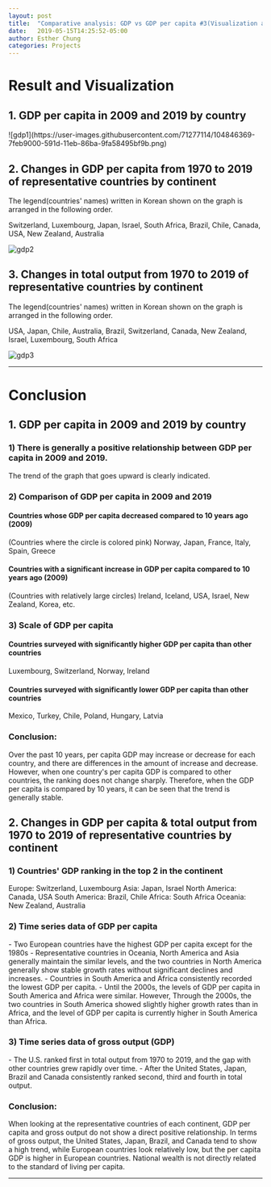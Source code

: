 ```yaml
---
layout: post
title:  "Comparative analysis: GDP vs GDP per capita #3(Visualization and Conclusion)"
date:   2019-05-15T14:25:52-05:00
author: Esther Chung
categories: Projects
---
```

<h1 id="headings">Result and Visualization</h1>

<h2>1. GDP per capita in 2009 and 2019 by country</h2>
![gdp1](https://user-images.githubusercontent.com/71277114/104846369-7feb9000-591d-11eb-86ba-9fa58495bf9b.png)

<h2>2. Changes in GDP per capita from 1970 to 2019 of representative countries by continent</h2>
<p>The legend(countries' names) written in Korean shown on the graph is arranged in the following order.</p>
Switzerland, Luxembourg, Japan, Israel, South Africa,      
Brazil, Chile, Canada, USA, New Zealand, Australia      

![gdp2](https://user-images.githubusercontent.com/71277114/104846488-2cc60d00-591e-11eb-879c-05d7565b34c3.png)

<h2>3. Changes in total output from 1970 to 2019 of representative countries by continent</h2>
<p>The legend(countries' names) written in Korean shown on the graph is arranged in the following order.</p>
USA, Japan, Chile, Australia, Brazil, Switzerland, 
Canada, New Zealand, Israel, Luxembourg, South Africa      

![gdp3](https://user-images.githubusercontent.com/71277114/104846489-2df73a00-591e-11eb-9bbb-3d09a5ea5c4c.png)

----------------------------------------


<h1 id="headings">Conclusion</h1>

<h2>1. GDP per capita in 2009 and 2019 by country</h2>
<h3> 1) There is generally a positive relationship between GDP per capita in 2009 and 2019. </h3>   
The trend of the graph that goes upward is clearly indicated.    
<h3> 2) Comparison of GDP per capita in 2009 and 2019 </h3>   
<h4> Countries whose GDP per capita decreased compared to 10 years ago (2009) </h4>    
(Countries where the circle is colored pink)    
Norway, Japan, France, Italy, Spain, Greece     
<h4> Countries with a significant increase in GDP per capita compared to 10 years ago (2009)</h4>      
(Countries with relatively large circles)    
Ireland, Iceland, USA, Israel, New Zealand, Korea, etc.    
<h3> 3) Scale of GDP per capita </h3>     
<h4> Countries surveyed with significantly higher GDP per capita than other countries</h4>    
Luxembourg, Switzerland, Norway, Ireland    
<h4> Countries surveyed with significantly lower GDP per capita than other countries</h4>     
Mexico, Turkey, Chile, Poland, Hungary, Latvia    
      
<h3> Conclusion: </h3>   
Over the past 10 years, per capita GDP may increase or decrease for each country, and there are differences in the amount of increase and decrease.    
However, when one country's per capita GDP is compared to other countries, the ranking does not change sharply.    
Therefore, when the GDP per capita is compared by 10 years, it can be seen that the trend is generally stable.    
    
<h2>2. Changes in GDP per capita & total output from 1970 to 2019 of representative countries by continent</h2>    

<h3> 1) Countries' GDP ranking in the top 2 in the continent</h3>    
Europe: Switzerland, Luxembourg      
Asia: Japan, Israel      
North America: Canada, USA      
South America: Brazil, Chile      
Africa: South Africa      
Oceania: New Zealand, Australia      

<h3> 2) Time series data of GDP per capita</h3>    
- Two European countries have the highest GDP per capita except for the 1980s     
- Representative countries in Oceania, North America and Asia generally maintain the similar levels, and the two countries in North America generally show stable growth rates without significant declines and increases.       
- Countries in South America and Africa consistently recorded the lowest GDP per capita.      
- Until the 2000s, the levels of GDP per capita in South America and Africa were similar. However, Through the 2000s, the two countries in South America showed slightly higher growth rates than in Africa, and the level of GDP per capita is currently higher in South America than Africa.     

<h3> 3) Time series data of gross output (GDP)</h3>     
- The U.S. ranked first in total output from 1970 to 2019, and the gap with other countries grew rapidly over time.     
- After the United States, Japan, Brazil and Canada consistently ranked second, third and fourth in total output.     

<h3> Conclusion: </h3>  
When looking at the representative countries of each continent, GDP per capita and gross output do not show a direct positive relationship.     
In terms of gross output, the United States, Japan, Brazil, and Canada tend to show a high trend, while European countries look relatively low, but the per capita GDP is higher in European countries.     
National wealth is not directly related to the standard of living per capita.     

----------------------------------------
